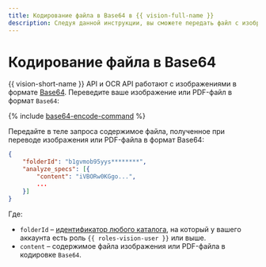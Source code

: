 ```yaml
---
title: Кодирование файла в Base64 в {{ vision-full-name }}
description: Следуя данной инструкции, вы сможете передать файл с изображением в {{ vision-short-name }} API.
---
```


# Кодирование файла в Base64

{{ vision-short-name }} API и OCR API работают с изображениями в формате [Base64](https://ru.wikipedia.org/wiki/Base64). Переведите ваше изображение или PDF-файл в формат `Base64`:

{% include [base64-encode-command](../../_includes/vision/base64-encode-command.md) %}

Передайте в теле запроса содержимое файла, полученное при переводе изображения или PDF-файла в формат Base64:

```json
{
    "folderId": "b1gvmob95yys********",
    "analyze_specs": [{
        "content": "iVBORw0KGgo...",
        ...
    }]
}

```

Где:
* `folderId` – [идентификатор любого каталога](../../resource-manager/operations/folder/get-id.md), на который у вашего аккаунта есть роль `{{ roles-vision-user }}` или выше.
* `content` – содержимое файла изображения или PDF-файла в кодировке `Base64`.
